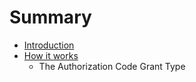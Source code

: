 # Summary

* [Introduction](introduction.md)
* [How it works](how_it_works.md)
   * The Authorization Code Grant Type


